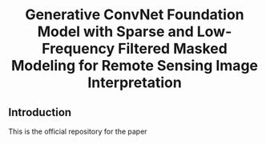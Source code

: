 # <center> Generative ConvNet Foundation Model with Sparse and Low-Frequency Filtered Masked Modeling for Remote Sensing Image Interpretation <center>

Introduction
---
This is the official repository for the paper



